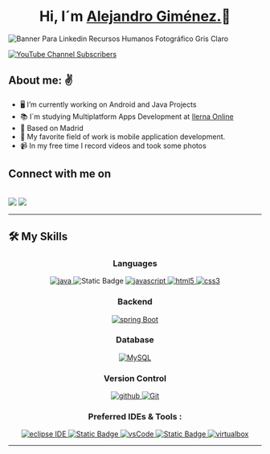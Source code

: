 <h1 align="center">Hi, I´m <a href="https://alexgmzdev.github.io/alejandrogimenezdev.github.io/" target="_blank">Alejandro Giménez.</a>👋</h1>

![Banner Para Linkedin Recursos Humanos Fotográfico Gris Claro](https://github.com/user-attachments/assets/f75e674a-8c36-45ff-9f7b-749627350810)

[![YouTube Channel Subscribers](https://img.shields.io/youtube/channel/subscribers/UCgERo9E2xfUdTLJ5R_wmKbw?style=social)](https://youtube.com/@alegxoff-vlogs?sub_confirmation=1)


<h2>About me: ✌️</h2>

- 🖥️ I’m currently working on Android and Java Projects
- 📚 I´m studying Multiplatform Apps Development at <a target="_blank" href="https://www.ilerna.es"> Ilerna Online </a>
- 📍 Based on Madrid
- 🫶 My favorite field of work is mobile application development.
- 📹 In my free time I record videos and took some photos


<h2>Connect with me on</h2>
<br/>
<a target="_blank" href="https://www.linkedin.com/in/alejandro-gimenez-santurde-/"><img src="https://img.shields.io/badge/-LinkedIn-0077B5?style=for-the-badge&logo=Linkedin&logoColor=white"></img></a>
<a target="_blank" href="mailto:contacto.alejandrogimenez@gmail.com"><img src="https://img.shields.io/badge/-Gmail-D14836?style=for-the-badge&logo=Gmail&logoColor=white"></img></a>

<br/>

----

## 🛠️ My Skills

<h3 align="center">Languages</h3>
<p align="center">
  <a href="https://www.java.com" target="_blank"> 
    <img src="https://img.shields.io/badge/Java-007396.svg?style=for-the-badge&logo=java&logoColor=white" 
      alt="java"/> 
  </a>
  <img alt="Static Badge" src="https://img.shields.io/badge/-kotlin-ey?style=for-the-badge&logo=kotlin&logoColor=white&color=%238406C3">

  <a href="https://developer.mozilla.org/en-US/docs/Web/JavaScript" target="_blank"> 
    <img src="https://img.shields.io/badge/Javascript-F7DF1E.svg?style=for-the-badge&logo=javascript&logoColor=black"
      alt="javascript"/> 
  </a>
  <a href="https://www.w3.org/html/" target="_blank"> 
    <img src="https://img.shields.io/badge/html-E34F26.svg?style=for-the-badge&logo=html5&logoColor=white"
      alt="html5"/> 
  </a> 
  <a href="https://www.w3schools.com/css/" target="_blank">
    <img src="https://img.shields.io/badge/css-1572B6.svg?style=for-the-badge&logo=css3&logoColor=white"
      alt="css3"/>
  </a>
</p>

<h3 align="center">Backend</h3>
  <p align="center">
    <a href="https://spring.io/" target="_blank"> 
      <img src="https://img.shields.io/badge/spring%20boot-6DB33F.svg?style=for-the-badge&logo=springboot&logoColor=white" alt="spring Boot" /> 
    </a>
  </p>

<h3 align="center">Database</h3>
  <p align="center">
    <a href="https://www.mysql.com/"><img alt="MySQL" src="https://img.shields.io/badge/MySQL-00000F?style=for-the-badge&logo=mysql&logoColor=white"></a>
  </p>

<h3 align="center">Version Control</h3>
  <p align="center">
      <a href="https://github.com/alexgmzdev" target="_blank">
        <img src="https://img.shields.io/badge/github-181717.svg?style=for-the-badge&logo=github&logoColor=white" alt="github" />
      </a>
        <a href="#"><img alt="Git" src="https://img.shields.io/badge/Git-F05032?style=for-the-badge&logo=git&logoColor=white"></a>
  </p>

<h3 align="center">Preferred IDEs  & Tools :</h3>
<p align="center">
  <a href="https://eclipse.org" target="_blank">
    <img src="https://img.shields.io/badge/eclipse-2C2255.svg?style=for-the-badge&logo=eclipse&logoColor=white" alt="eclipse IDE"/> 
  </a>
  <a href="https://developer.android.com/studio" target="_blank">
    <img alt="Static Badge" src="https://img.shields.io/badge/-Android%20Studio-ey?style=for-the-badge&logo=androidstudio&logoColor=white&color=%233DDC84">
  </a>
  <a href="https://code.visualstudio.com/" target="_blank">
    <img src="https://img.shields.io/badge/vscode-007ACC.svg?style=for-the-badge&logo=visualstudiocode&logoColor=white" alt="vsCode"/> 
  </a>
  <a href="https://www.jetbrains.com/" target="_blank">
    <img alt="Static Badge" src="https://img.shields.io/badge/-IntelliJ-ey?style=for-the-badge&logo=intellijidea&logoColor=white&color=%23000000">
  </a>
  <a href="https://www.virtualbox.org/" target="_blank">
    <img src="https://img.shields.io/badge/virtualbox-183A61.svg?style=for-the-badge&logo=virtualbox&logoColor=white"
      alt="virtualbox"/>
  </a>
</p>

----


<!--
**alexgmzdev/alexgmzdev** is a ✨ _special_ ✨ repository because its `README.md` (this file) appears on your GitHub profile.

Here are some ideas to get you started:

- 🔭 I’m currently working on ...
- 🌱 I’m currently learning ...
- 👯 I’m looking to collaborate on ...
- 🤔 I’m looking for help with ...
- 💬 Ask me about ...
- 📫 How to reach me: ...
- 😄 Pronouns: ...
- ⚡ Fun fact: ...
-->
